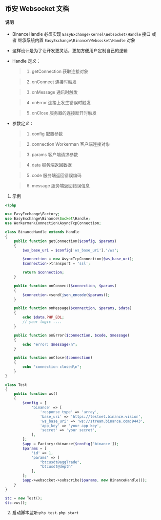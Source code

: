 ## 币安 Websocket 文档

#### 说明

* BinanceHandle 必须实现 `EasyExchange\Kernel\Websocket\Handle` 接口
或者 继承系统内置 `EasyExchange\Binance\Websocket\Handle` 对象

* 这样设计是为了让开发更灵活，更加方便用户定制自己的逻辑

* Handle 定义：

    > 1. getConnection 获取连接对象
                
    > 2. onConnect 连接时触发

    > 3. onMessage 通讯时触发

    > 4. onError 连接上发生错误时触发

    > 5. onClose 服务器的连接断开时触发

* 参数定义：

    > 1. config 配置参数
           
    > 2. connection Workerman 客户端连接对象

    > 3. params 客户端请求参数

    > 4. data 服务端返回数据

    > 5. code 服务端返回错误编码

    > 6. message 服务端返回错误信息

1. 示例

```php
<?php

use EasyExchange\Factory;
use EasyExchange\Binance\Socket\Handle;
use Workerman\Connection\AsyncTcpConnection;

class BinanceHandle extends Handle
{
    public function getConnection($config, $params)
    {
        $ws_base_uri = $config['ws_base_uri'].'/ws';

        $connection = new AsyncTcpConnection($ws_base_uri);
        $connection->transport = 'ssl';

        return $connection;
    }

    public function onConnect($connection, $params)
    {
        $connection->send(json_encode($params));
    }

    public function onMessage($connection, $params, $data)
    {
        echo $data.PHP_EOL;
        // your logic ....
    }

    public function onError($connection, $code, $message)
    {
        echo "error: $message\n";
    }

    public function onClose($connection)
    {
        echo "connection closed\n";
    }
}

class Test
{
    public function ws()
    {
        $config = [
            'binance' => [
                'response_type' => 'array',
                'base_uri' => 'https://testnet.binance.vision',
                'ws_base_uri' => 'ws://stream.binance.com:9443',
                'app_key' => 'your app key',
                'secret' => 'your secret',
            ],
        ];
        $app = Factory::binance($config['binance']);
        $params = [
            'id' => 1,
            'params' => [
                "btcusdt@aggTrade",
                "btcusdt@depth"
            ],
        ];
        $app->websocket->subscribe($params, new BinanceHandle());
    }
}

$tc = new Test();
$tc->ws();
```

2. 启动脚本监听:`php test.php start`
